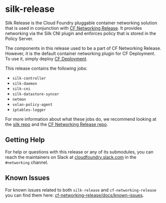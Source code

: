 # silk-release

Silk Release is the Cloud Foundry pluggable container networking solution that
is used in conjunction with [CF Networking
Release](https://code.cloudfoundry.org/cf-networking-release). It provides
networking via the Silk CNI plugin and enforces policy that is stored in the
Policy Server.

The components in this release used to be a part of CF Networking Release.
However, it is the default container networking plugin for CF Deployment. To use
it, simply deploy [CF
Deployment](https://github.com/cloudfoundry/cf-deployment).

This release contains the following jobs:
- `silk-controller`
- `silk-daemon`
- `silk-cni`
- `silk-datastore-syncer`
- `netmon`
- `vxlan-policy-agent`
- `iptables-logger`

For more information about what these jobs do, we recommend looking at the [silk
repo](https://code.cloudfoundry.org/silk) and the [CF Networking Release
repo](https://code.cloudfoundry.org/cf-networking-release).

## Getting Help

For help or questions with this release or any of its submodules, you can reach
the maintainers on Slack at
[cloudfoundry.slack.com](https://cloudfoundry.slack.com) in the `#networking`
channel.

## Known Issues
For known issues related to both `silk-release` and `cf-networking-release` you can find them here:
[cf-networking-release/docs/known-issues](https://github.com/cloudfoundry/cf-networking-release/blob/develop/docs/known-issues.md).
